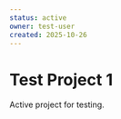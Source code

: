 ```yaml
---
status: active
owner: test-user
created: 2025-10-26
---
```


# Test Project 1

Active project for testing.
